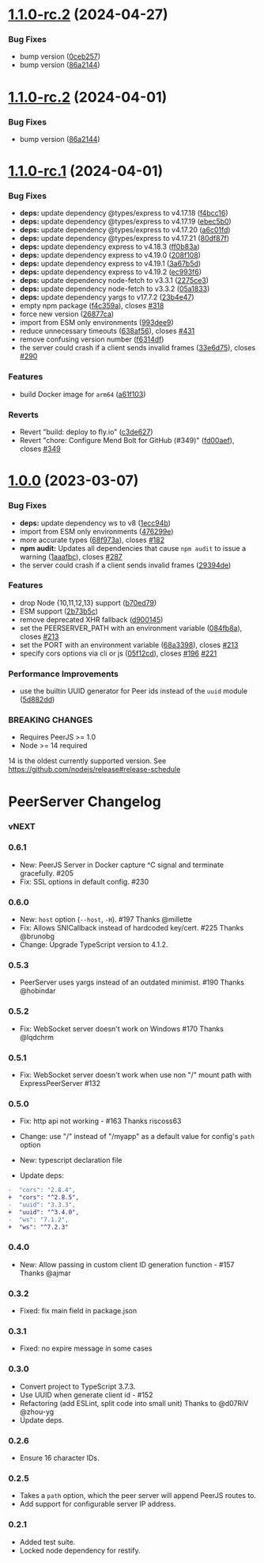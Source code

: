 # [1.1.0-rc.2](https://github.com/peers/peerjs-server/compare/v1.1.0-rc.1...v1.1.0-rc.2) (2024-04-27)


### Bug Fixes

* bump version ([0ceb257](https://github.com/peers/peerjs-server/commit/0ceb25753db3e4e86aa00f7dd3a23fc15bebbf32))
* bump version ([86a2144](https://github.com/peers/peerjs-server/commit/86a214455f9fbb093b949cddcf52da698e41eed1))

# [1.1.0-rc.2](https://github.com/peers/peerjs-server/compare/v1.1.0-rc.1...v1.1.0-rc.2) (2024-04-01)


### Bug Fixes

* bump version ([86a2144](https://github.com/peers/peerjs-server/commit/86a214455f9fbb093b949cddcf52da698e41eed1))

# [1.1.0-rc.1](https://github.com/peers/peerjs-server/compare/v1.0.0...v1.1.0-rc.1) (2024-04-01)


### Bug Fixes

* **deps:** update dependency @types/express to v4.17.18 ([f4bcc16](https://github.com/peers/peerjs-server/commit/f4bcc1651598f349626b67099c7a39b01b417f6c))
* **deps:** update dependency @types/express to v4.17.19 ([ebec5b0](https://github.com/peers/peerjs-server/commit/ebec5b07aa29e951058d64a5c98efa238ce0069a))
* **deps:** update dependency @types/express to v4.17.20 ([a6c01fd](https://github.com/peers/peerjs-server/commit/a6c01fd47bfd89fa74a716650a44643612a659aa))
* **deps:** update dependency @types/express to v4.17.21 ([80df87f](https://github.com/peers/peerjs-server/commit/80df87f3da63624e6c7107453f3789e76d688798))
* **deps:** update dependency express to v4.18.3 ([ff0b83a](https://github.com/peers/peerjs-server/commit/ff0b83affc3772402638dd44be521cb2d4c55417))
* **deps:** update dependency express to v4.19.0 ([208f108](https://github.com/peers/peerjs-server/commit/208f1088a59b33fb6848089f1708cbcd96655a61))
* **deps:** update dependency express to v4.19.1 ([3a67b5d](https://github.com/peers/peerjs-server/commit/3a67b5d30cafa1efcb33a35daebbc00766cbf1b6))
* **deps:** update dependency express to v4.19.2 ([ec993f6](https://github.com/peers/peerjs-server/commit/ec993f6b7492858f61541e2ffb37110aabc6140b))
* **deps:** update dependency node-fetch to v3.3.1 ([2275ce3](https://github.com/peers/peerjs-server/commit/2275ce35eb3c44e0a22fd4a4e0d2dca66ebd1219))
* **deps:** update dependency node-fetch to v3.3.2 ([05a1833](https://github.com/peers/peerjs-server/commit/05a1833363b0592ee7941dd295c3ca9ac64d9d04))
* **deps:** update dependency yargs to v17.7.2 ([23b4e47](https://github.com/peers/peerjs-server/commit/23b4e47fb32a773d48027b0cdd0c10be7fad27cb))
* empty npm package ([f4c359a](https://github.com/peers/peerjs-server/commit/f4c359a351e115ba91742b4d703d9d94ec7d395e)), closes [#318](https://github.com/peers/peerjs-server/issues/318)
* force new version ([26877ca](https://github.com/peers/peerjs-server/commit/26877caac26ccfd9541624ca68b58488c70e05c0))
* import from ESM only environments ([993dee9](https://github.com/peers/peerjs-server/commit/993dee95a1f321322a15db6788275e39f586ed7d))
* reduce unnecessary timeouts ([638af56](https://github.com/peers/peerjs-server/commit/638af56f679881194f60b29ae7f7bb7b5756662a)), closes [#431](https://github.com/peers/peerjs-server/issues/431)
* remove confusing version number ([f6314df](https://github.com/peers/peerjs-server/commit/f6314df40c37add66deac5dd8487ad54e4814237))
* the server could crash if a client sends invalid frames ([33e6d75](https://github.com/peers/peerjs-server/commit/33e6d755cc8511954ac0094cb28ae92af95cfe12)), closes [#290](https://github.com/peers/peerjs-server/issues/290)


### Features

* build Docker image for `arm64` ([a61f103](https://github.com/peers/peerjs-server/commit/a61f103abdee352589758bfc34d8554538ff447a))


### Reverts

* Revert "build: deploy to fly.io" ([c3de627](https://github.com/peers/peerjs-server/commit/c3de627fad9ddd22230793fb3f6757d402a052a5))
* Revert "chore: Configure Mend Bolt for GitHub (#349)" ([fd00aef](https://github.com/peers/peerjs-server/commit/fd00aef9809dd60bb7e36b2fdc58e47a1e4b036c)), closes [#349](https://github.com/peers/peerjs-server/issues/349)

# [1.0.0](https://github.com/peers/peerjs-server/compare/v0.6.1...v1.0.0) (2023-03-07)


### Bug Fixes

* **deps:** update dependency ws to v8 ([1ecc94b](https://github.com/peers/peerjs-server/commit/1ecc94b887d23ac59b3622a2fefc9fdab24f170f))
* import from ESM only environments ([476299e](https://github.com/peers/peerjs-server/commit/476299ed08f73e41d175d61b4281736bf8df1ea6))
* more accurate types ([68f973a](https://github.com/peers/peerjs-server/commit/68f973afb44a1f71c9fd9a644602312d8ceda5cf)), closes [#182](https://github.com/peers/peerjs-server/issues/182)
* **npm audit:** Updates all dependencies that cause `npm audit` to issue a warning ([1aaafbc](https://github.com/peers/peerjs-server/commit/1aaafbc4504224f36287fd721f6edbc27a5b9eaa)), closes [#287](https://github.com/peers/peerjs-server/issues/287)
* the server could crash if a client sends invalid frames ([29394de](https://github.com/peers/peerjs-server/commit/29394dea5e1303cdf07337d39c2c93249fdd41db))


### Features

* drop Node {10,11,12,13} support ([b70ed79](https://github.com/peers/peerjs-server/commit/b70ed79d9a239593d128ea2914eea0c2107b03b2))
* ESM support ([2b73b5c](https://github.com/peers/peerjs-server/commit/2b73b5c97de4a366d6635719891b65d5f9878628))
* remove deprecated XHR fallback ([d900145](https://github.com/peers/peerjs-server/commit/d90014590160faf1d489a18ea489c28c43cd4690))
* set the PEERSERVER_PATH with an environment variable ([084fb8a](https://github.com/peers/peerjs-server/commit/084fb8a4bddfcb153a4cb861ba700c8352cd4b35)), closes [#213](https://github.com/peers/peerjs-server/issues/213)
* set the PORT with an environment variable ([68a3398](https://github.com/peers/peerjs-server/commit/68a3398f54b0f45bfe8c501c627f531980823ec1)), closes [#213](https://github.com/peers/peerjs-server/issues/213)
* specify cors options via cli or js ([05f12cd](https://github.com/peers/peerjs-server/commit/05f12cdc562b1a5eb9481f5116da7c001105793a)), closes [#196](https://github.com/peers/peerjs-server/issues/196) [#221](https://github.com/peers/peerjs-server/issues/221)


### Performance Improvements

* use the builtin UUID generator for Peer ids instead of the `uuid` module ([5d882dd](https://github.com/peers/peerjs-server/commit/5d882dd0c6af9bed8602e0507fdf5c1d284be075))


### BREAKING CHANGES

* Requires PeerJS >= 1.0
* Node >= 14 required

14 is the oldest currently supported version. See https://github.com/nodejs/release#release-schedule

# PeerServer Changelog

### vNEXT


### 0.6.1

* New: PeerJS Server in Docker capture ^C signal and terminate gracefully. #205
* Fix: SSL options in default config. #230

### 0.6.0

* New: `host` option (`--host`, `-H`). #197 Thanks @millette
* Fix: Allows SNICallback instead of hardcoded key/cert. #225 Thanks @brunobg
* Change: Upgrade TypeScript version to 4.1.2.

### 0.5.3

* PeerServer uses yargs instead of an outdated minimist. #190 Thanks @hobindar

### 0.5.2

* Fix: WebSocket server doesn't work  on Windows #170 Thanks @lqdchrm

### 0.5.1

* Fix: WebSocket server doesn't work  when use non "/" mount path with ExpressPeerServer #132

### 0.5.0

* Fix: http api not working - #163 Thanks riscoss63

* Change: use "/" instead of "/myapp" as a default value for config's `path` option

* New: typescript declaration file

* Update deps:
```diff
-  "cors": "2.8.4",
+  "cors": "^2.8.5",
-  "uuid": "3.3.3",
+  "uuid": "^3.4.0",
-  "ws": "7.1.2",
+  "ws": "^7.2.3"
```

### 0.4.0

* New: Allow passing in custom client ID generation function - #157 Thanks @ajmar

### 0.3.2

* Fixed: fix main field in package.json

### 0.3.1

* Fixed: no expire message in some cases

### 0.3.0

* Convert project to TypeScript 3.7.3.
* Use UUID when generate client id - #152
* Refactoring (add ESLint, split code into small unit) Thanks to @d07RiV @zhou-yg
* Update deps.

### 0.2.6

* Ensure 16 character IDs.

### 0.2.5

* Takes a `path` option, which the peer server will append PeerJS routes to.
* Add support for configurable server IP address.

### 0.2.1

* Added test suite.
* Locked node dependency for restify.
